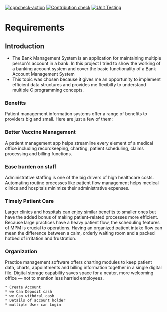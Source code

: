 







[![cppcheck-action](https://github.com/260003/Mini_project/actions/workflows/cppcheck.yml/badge.svg)](https://github.com/260003/Mini_project/actions/workflows/cppcheck.yml)
[![Contribution check](https://github.com/260003/Mini_project/actions/workflows/gitinspector.yml/badge.svg)](https://github.com/260003/Mini_project/actions/workflows/gitinspector.yml)
[![Unit Testing](https://github.com/260003/Mini_project/actions/workflows/unitTesting.yml/badge.svg)](https://github.com/260003/Mini_project/actions/workflows/unitTesting.yml)


# Requirements
## Introduction
 * The Bank Management System is an application for maintaining multiple person's account in a bank. In this project I tried to show the working of a banking account system and cover the basic functionality of a Bank Account Management System
 * This topic was chosen because it gives me an opportunity to implement efficient data structures and provides me flexibilty to understand multiple C programming concepts.



### Benefits
Patient management information systems offer a range of benefits to providers big and small. Here are 
just a few of them:

### Better Vaccine Management
A patient management app helps streamline every element of a medical office including recordkeeping, charting, patient scheduling, claims processing and billing functions.

### Ease burden on staff
Administrative staffing is one of the big drivers of high healthcare costs. Automating routine processes like patient flow management helps medical clinics and hospitals minimize their administrative expenses.

### Timely Patient Care
Larger clinics and hospitals can enjoy similar benefits to smaller ones but have the added bonus of making patient-related processes more efficient. Because large practices have a heavy patient flow, the scheduling features of MPM is crucial to operations. Having an organized patient intake flow can mean the difference between a calm, orderly waiting room and a packed hotbed of irritation and frustration.

### Organization
Practice management software offers charting modules to keep patient data, charts, appointments and billing information together in a single digital file. Digital storage capability saves space for a neater, more welcoming office — not to mention less harried employees. 







    * Create Account
    * we Can Deposit cash
    * we Can withdral cash
    * Details of account holder
    * multiple User can Login






